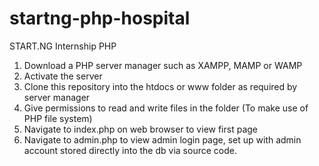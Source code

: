 # startng-php-hospital
START.NG Internship PHP 
1.  Download a PHP server manager such as XAMPP, MAMP or WAMP
2.  Activate the server
3.  Clone this repository into the htdocs or www folder as required by server manager
4.  Give permissions to read and write files in the folder (To make use of PHP file system)
5.  Navigate to index.php on web browser to view first page 
6.  Navigate to admin.php to view admin login page, set up with admin account stored directly into the db       via source code.
